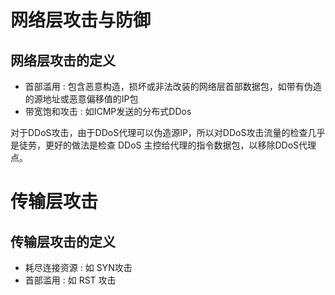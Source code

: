# 网络层攻击与防御
## 网络层攻击的定义
* 首部滥用 : 包含恶意构造，损坏或非法改装的网络层首部数据包，如带有伪造的源地址或恶意偏移值的IP包
* 带宽饱和攻击 : 如ICMP发送的分布式DDos

对于DDoS攻击，由于DDoS代理可以伪造源IP，所以对DDoS攻击流量的检查几乎是徒劳，更好的做法是检查 DDoS 主控给代理的指令数据包，以移除DDoS代理点。

# 传输层攻击

## 传输层攻击的定义
* 耗尽连接资源 : 如 SYN攻击
* 首部滥用 : 如 RST 攻击


